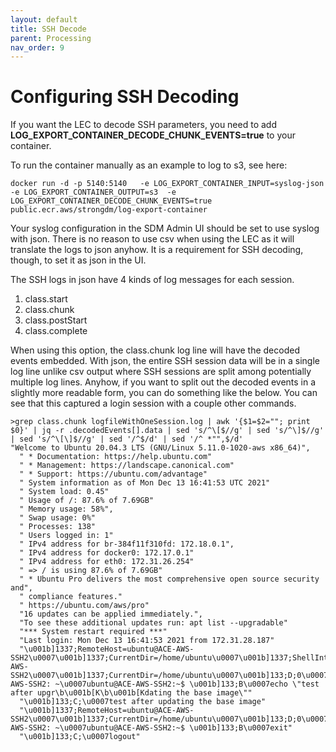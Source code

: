 ```yaml
---
layout: default
title: SSH Decode
parent: Processing
nav_order: 9
---
```

# Configuring SSH Decoding 

If you want the LEC to decode SSH parameters, you need to add **LOG_EXPORT_CONTAINER_DECODE_CHUNK_EVENTS=true** to your container. 

To run the container manually as an example to log to s3, see here:

```
docker run -d -p 5140:5140   -e LOG_EXPORT_CONTAINER_INPUT=syslog-json -e LOG_EXPORT_CONTAINER_OUTPUT=s3  -e LOG_EXPORT_CONTAINER_DECODE_CHUNK_EVENTS=true public.ecr.aws/strongdm/log-export-container
```

Your syslog configuration in the SDM Admin UI should be set to use syslog with json.  There is no reason to use csv when using the LEC as it will translate the logs to json anyhow. It is a requirement for SSH decoding, though, to set it as json in the UI.

The SSH logs in json have 4 kinds of log messages for each session.

1. class.start
1. class.chunk
1. class.postStart
1. class.complete

When using this option, the class.chunk log line will have the decoded events embedded.  With json, the entire SSH session data will be in a single log line unlike csv output where SSH sessions are split among potentially multiple log lines.  Anyhow, if you want to split out the decoded events in a slightly more readable form, you can do something like the below.  You can see that this captured a login session with a couple other commands.


```
>grep class.chunk logfileWithOneSession.log | awk '{$1=$2=""; print $0}' | jq -r .decodedEvents[].data | sed 's/^\[$//g' | sed 's/^\]$//g' | sed 's/^\[\]$//g' | sed '/^$/d' | sed '/^ *"",$/d'
"Welcome to Ubuntu 20.04.3 LTS (GNU/Linux 5.11.0-1020-aws x86_64)",
  " * Documentation: https://help.ubuntu.com"
  " * Management: https://landscape.canonical.com"
  " * Support: https://ubuntu.com/advantage"
  " System information as of Mon Dec 13 16:41:53 UTC 2021"
  " System load: 0.45"
  " Usage of /: 87.6% of 7.69GB"
  " Memory usage: 58%",
  " Swap usage: 0%"
  " Processes: 138"
  " Users logged in: 1"
  " IPv4 address for br-384f11f310fd: 172.18.0.1",
  " IPv4 address for docker0: 172.17.0.1"
  " IPv4 address for eth0: 172.31.26.254"
  " => / is using 87.6% of 7.69GB"
  " * Ubuntu Pro delivers the most comprehensive open source security and",
  " compliance features."
  " https://ubuntu.com/aws/pro"
  "16 updates can be applied immediately.",
  "To see these additional updates run: apt list --upgradable"
  "*** System restart required ***"
  "Last login: Mon Dec 13 16:41:53 2021 from 172.31.28.187"
  "\u001b]1337;RemoteHost=ubuntu@ACE-AWS-SSH2\u0007\u001b]1337;CurrentDir=/home/ubuntu\u0007\u001b]1337;ShellIntegrationVersion=16;shell=bash\u0007\u001b]133;C;\u0007\u001b]1337;RemoteHost=ubuntu@ACE-AWS-SSH2\u0007\u001b]1337;CurrentDir=/home/ubuntu\u0007\u001b]133;D;0\u0007\u001b]133;A\u0007\u001b]0;ubuntu@ACE-AWS-SSH2: ~\u0007ubuntu@ACE-AWS-SSH2:~$ \u001b]133;B\u0007echo \"test after upgr\b\u001b[K\b\u001b[Kdating the base image\""
  "\u001b]133;C;\u0007test after updating the base image"
  "\u001b]1337;RemoteHost=ubuntu@ACE-AWS-SSH2\u0007\u001b]1337;CurrentDir=/home/ubuntu\u0007\u001b]133;D;0\u0007\u001b]133;A\u0007\u001b]0;ubuntu@ACE-AWS-SSH2: ~\u0007ubuntu@ACE-AWS-SSH2:~$ \u001b]133;B\u0007exit"
  "\u001b]133;C;\u0007logout"
```